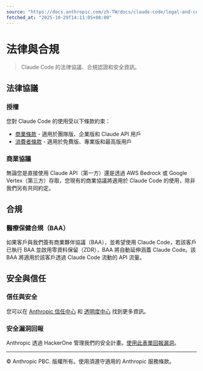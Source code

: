 ```yaml
---
source: "https://docs.anthropic.com/zh-TW/docs/claude-code/legal-and-compliance.md"
fetched_at: "2025-10-29T14:11:05+08:00"
---
```


# 法律與合規

> Claude Code 的法律協議、合規認證和安全資訊。

## 法律協議

### 授權

您對 Claude Code 的使用受以下條款約束：

* [商業條款](https://www.anthropic.com/legal/commercial-terms) - 適用於團隊版、企業版和 Claude API 用戶
* [消費者條款](https://www.anthropic.com/legal/consumer-terms) - 適用於免費版、專業版和最高版用戶

### 商業協議

無論您是直接使用 Claude API（第一方）還是透過 AWS Bedrock 或 Google Vertex（第三方）存取，您現有的商業協議將適用於 Claude Code 的使用，除非我們另有共同約定。

## 合規

### 醫療保健合規（BAA）

如果客戶與我們簽有商業夥伴協議（BAA），並希望使用 Claude Code，若該客戶已執行 BAA 並啟用零資料保留（ZDR），BAA 將自動延伸涵蓋 Claude Code。該 BAA 將適用於該客戶透過 Claude Code 流動的 API 流量。

## 安全與信任

### 信任與安全

您可以在 [Anthropic 信任中心](https://trust.anthropic.com) 和 [透明度中心](https://www.anthropic.com/transparency) 找到更多資訊。

### 安全漏洞回報

Anthropic 透過 HackerOne 管理我們的安全計畫。[使用此表單回報漏洞](https://hackerone.com/anthropic-vdp/reports/new?type=team\&report_type=vulnerability)。

***

© Anthropic PBC. 版權所有。使用須遵守適用的 Anthropic 服務條款。

